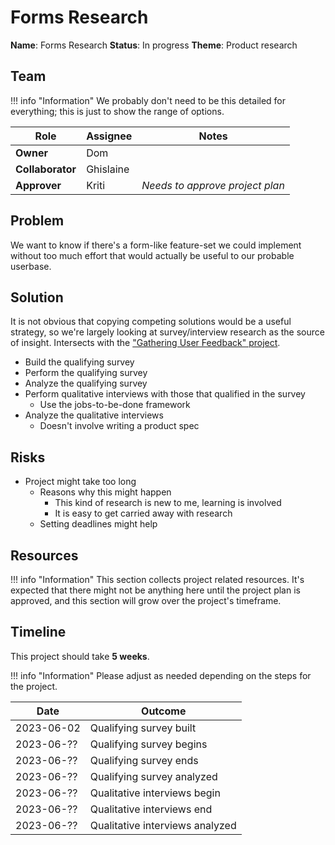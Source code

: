 # Forms Research

**Name**: Forms Research
**Status**: In progress 
**Theme**: Product research

## Team
!!! info "Information"
    We probably don't need to be this detailed for everything; this is just to show the range of options.


| Role | Assignee | Notes |
|-|-|-|
| **Owner** | Dom | |
| **Collaborator** | Ghislaine | |
| **Approver** | Kriti | *Needs to approve project plan* |

## Problem
We want to know if there's a form-like feature-set we could implement without too much effort that would actually be useful to our probable userbase.

## Solution

It is not obvious that copying competing solutions would be a useful strategy, so we're largely looking at survey/interview research as the source of insight. Intersects with the ["Gathering User Feedback" project](https://wiki.mathesar.org/en/projects/gather-user-feedback).
 
- Build the qualifying survey
- Perform the qualifying survey
- Analyze the qualifying survey
- Perform qualitative interviews with those that qualified in the survey
	- Use the jobs-to-be-done framework
- Analyze the qualitative interviews
	- Doesn't involve writing a product spec
  
## Risks
- Project might take too long
	- Reasons why this might happen
  		- This kind of research is new to me, learning is involved
      - It is easy to get carried away with research
  - Setting deadlines might help

## Resources
!!! info "Information"
    This section collects project related resources. It's expected that there might not be anything here until the project plan is approved, and this section will grow over the project's timeframe.
 

## Timeline
This project should take **5 weeks**.

!!! info "Information"
    Please adjust as needed depending on the steps for the project.


| Date | Outcome |
| - | - |
| 2023-06-02 | Qualifying survey built | 
| 2023-06-?? | Qualifying survey begins | 
| 2023-06-?? | Qualifying survey ends | 
| 2023-06-?? | Qualifying survey analyzed | 
| 2023-06-?? | Qualitative interviews begin | 
| 2023-06-?? | Qualitative interviews end | 
| 2023-06-?? | Qualitative interviews analyzed | 